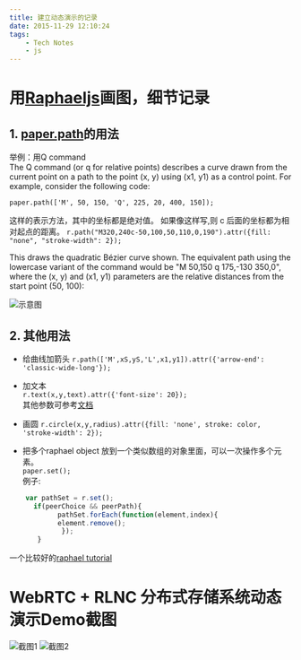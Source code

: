 ```yaml
---
title: 建立动态演示的记录
date: 2015-11-29 12:10:24
tags:  
    - Tech Notes
    - js
---
```

# 用[Raphaeljs](http://raphaeljs.com/)画图，细节记录
## 1. [paper.path](http://raphaeljs.com/reference.html#Paper.path)的用法
举例：用Q command  
The Q command (or q for relative points) describes a curve drawn from the current point on a path to the point (x, y) using (x1, y1) as a control point. For example, consider the following code:

`paper.path(['M', 50, 150, 'Q', 225, 20, 400, 150]);`

这样的表示方法，其中的坐标都是绝对值。
如果像这样写,则 c 后面的坐标都为相对起点的距离。 `r.path("M320,240c-50,100,50,110,0,190").attr({fill: "none", "stroke-width": 2});`  


This draws the quadratic Bézier curve shown. The equivalent path using the lowercase variant of the command would be "M 50,150 q 175,-130 350,0", where the (x, y) and (x1, y1) parameters are the relative distances from the start point (50, 100):

![示意图](https://www.packtpub.com/sites/default/files/Article-Images/9161OS_03_10.PNG)

## 2. 其他用法

* 给曲线加箭头
`r.path(['M',xS,yS,'L',x1,y1]).attr({'arrow-end': 'classic-wide-long'});`  
* 加文本  
`r.text(x,y,text).attr({'font-size': 20});`  
其他参数可参考[文档](http://raphaeljs.com/reference.html#Element.attr)  
* 画圆
`r.circle(x,y,radius).attr({fill: 'none', stroke: color, 'stroke-width': 2});`

* 把多个raphael object 放到一个类似数组的对象里面，可以一次操作多个元素。  
`paper.set();`  
例子:

```js
	var pathSet = r.set();
      if(peerChoice && peerPath){
      		pathSet.forEach(function(element,index){
           	element.remove();
             });
       } 
```
          

一个比较好的[raphael tutorial](http://cancerbero.mbarreneche.com/raphaeltut/)

# WebRTC + RLNC 分布式存储系统动态演示Demo截图
![截图1](http://7xorjs.com1.z0.glb.clouddn.com/屏幕快照%202015-12-16%20下午12.20.56.png)
![截图2](http://7xorjs.com1.z0.glb.clouddn.com/屏幕快照%202015-12-16%20下午12.21.24.png)
       
               
